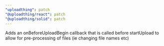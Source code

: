 ```yaml
---
"uploadthing": patch
"@uploadthing/react": patch
"@uploadthing/solid": patch
---
```


Adds an onBeforeUploadBegin callback that is called before startUpload to allow
for pre-processing of files (ie changing file names etc)
